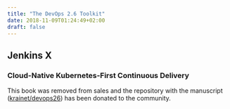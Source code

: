 ```yaml
---
title: "The DevOps 2.6 Toolkit"
date: 2018-11-09T01:24:49+02:00
draft: false
---
```


## Jenkins X

### Cloud-Native Kubernetes-First Continuous Delivery

This book was removed from sales and the repository with the manuscript ([krainet/devops26](https://github.com/krainet/devops26)) has been donated to the community.
